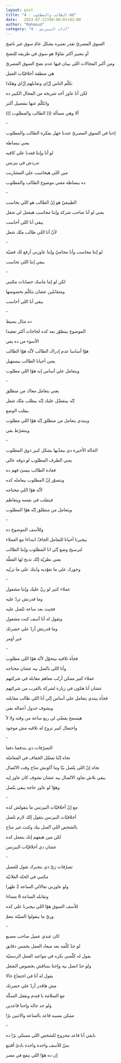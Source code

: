 ```yaml
---
layout: post
title: "4 - الطالب والمطلوب.md"
date:   2024-07-21T00:00:01+03:00
author: "Mahmoud"
category: "4 - آداب البيزنس"
---
```

السوق المصريّ تقدر تعتبره بشكل عامّ سوق غير ناضج

أو بتعبير أكثر تفاؤلا هو سوق في طريقه للنضج

ومن أكبر المجالات اللي بيبان فيها عدم نضج السوق
المصريّ

هي منطقة أخلاقيّات العمل

تكلّم الناس إزّاي وتقابلهم إزّاي وهكذا

لكن أنا عاوز آخد شريحة من المجال الكبير ده

واتكلّم عنها بتفصيل أكتر

ألا وهي مسألة ((( الطالب والمطلوب )))

\-

إحنا في السوق المصريّ عندنا جهل بفكرة الطالب
والمطلوب

يعني ببساطة

لو أنا وإنتا قعدنا علي كافيه

ندردش في بيزنس

مين اللي هيحاسب علي المشاريب

ده ببساطة معني موضوع الطالب والمطلوب

\-

الطبيعيّ هو إنّ الطالب هو اللي يحاسب

يعني لو أنا صاحب شركة وإنتا محاسب هيعمل لي شغل

يبقي أنا اللي أحاسب

لأنّ أنا اللي طالب منّك شغل

\-

لو إنتا محاسب وأنا محاميّ وإنتا عاوزني أرفع لك
قضيّة

يبقي إنتا اللي تحاسب

\-

لكن لو إنتا ماسك حسابات مكتبي

ومتقابلين عشان نتكلّم بخصوصها

يبقي أنا اللي أحاسب

\-

ده مثال بسيط

الموضوع بيتطوّر بعد كده لحاجات أكثر تعقيدا

الأسوء من ده بقي

هوّا أساسا عدم إدراك الطالب لأنّه هوّا الطالب

يعني أحيانا الطالب بيستهبل

ويتعامل علي أساس إنه هوّا اللي مطلوب

\-

يعني يتعامل معاك من منطلق

إنّه بيتفضّل عليك إنّه بيطلب منّك شغل

بيقلب الوضع

ويبتدي يتعامل من منطلق إنّه هوّا اللي مطلوب

ويتشرّط بقي

\-

الحالة الأخيرة دي بيغذّيها بشكل كبير ذوق المطلوب

يعني الطرف المطلوب لو ذوقه عالي

فعادة الطالب بيسئ فهم ده

ويتصوّر إنّ المطلوب بيعامله كده

لأنّه هوّا اللي محتاجه

فيتقلب في نفسه ويتعاظم

ويتعامل من منطلق إنّه هوّا المطلوب

\-

وللأسف الموضوع ده

بيجبرنا أحيانا للتعامل الجافّ ابتداءا مع العملاء

لترسيخ وضع إنّي انا المطلوب وإنتا الطالب

يعني نظريّة إنّك تدبح لها القطّة

وجوزك علي ما تعوّديه وابنك علي ما تربّيه

\-

عملاء كتير لو رنّ عليك وإنتا مشغول

وما قدرتش تردّ عليه

فجيت بعد ساعة تتّصل عليه

وتقول له أنا آسف كنت مشغول

وما قدرتش أردّ علي حضرتك

خير أؤمر

\-

فجأة تلاقيه بيتحوّل لأنّه هوّا اللي مطلوب

وأنا اللي باتّصل بيه عشان محتاجه

عملاء كتير ممكن أرتّب معاهم مقابلة في شركتهم

عشان أنا هكون في زيارة لشركة بالقرب من شركتهم

فجأة يبتدي يتعامل علي أساس إنّي أنا اللي طالب
مقابلته

ويشوف جدول أعماله بقي

هيسمح يفضّي لي ربع ساعة من وقته ولا لأ

واحتمال كبير تروح له تلاقيه مش موجود

\-

التصرّفات دي بتدفعنا دفعا

تجاه إنّنا نفضّل الجفاف في المعاملة

تجاه إنّ اللي يتّصل بيّا وما أكونش متاح وقت الاتّصال

يبقي بلاش تعاود الاتّصال بيه عشان تشوف كان عاوز
إيه

وهوّا لو عاوز حاجة يبقي يتّصل

\-

مع إنّ أخلاقيّات البيزنس ما بتقولش كده

أخلاقيّات البيزنس بتقول إنّك لازم تتّصل

بالشخص اللي اتّصل بيك وكنت غير متاح

لكن مين هيفهم إنك بتعمل كده

عشان دي أخلاقيّات البيزنس

\-

تصرّفات زيّ دي بتجبرك تقول للعميل

مكتبي في الحتّة الفلانيّة

ولو عاوزني تعالالي الساعة 2 ظهرا

وتقابله الساعة 6 مساءا

للأسف السوق هوّا اللي بيجبرنا علي كده

وزيّ ما بيقولوا السيّئة بتعمّ

\-

كان عندي عميل صاحب مصنع

لو حدّ كلّمه بعد ميعاد العمل بخمس دقايق

يقول له كلّمني بكره في مواعيد العمل الرسميّة

ولو حدّ اتصل بيه وإحنا بنتناقش بخصوص الشغل

يقول له أنا في اجتماع حالا

مش هاقدر أردّ علي حضرتك

مع السلامة يا فندم ويقفل السكّة

ولو حد جاله وإحنا قاعدين

ممكن يسيبه قاعد بالساعة والاتنين برّا

\-

بابقي أنا قاعد محروج للشخص اللي مستنّي برّا ده

بسّ للأسف واحدة واحدة بادئ أقتنع

إن ده هوّا اللي ينفع في مصر
